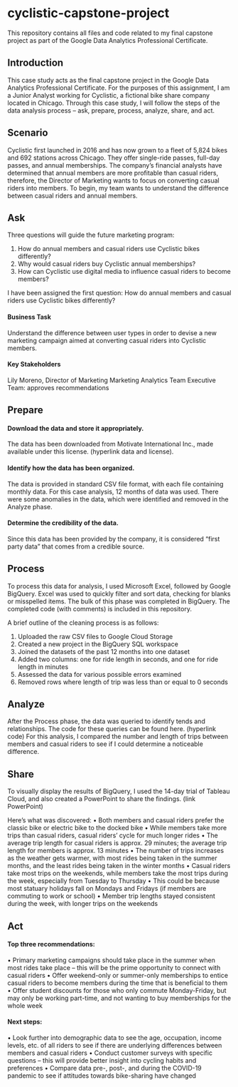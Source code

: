 # cyclistic-capstone-project
This repository contains all files and code related to my final capstone project as part of the Google Data Analytics Professional Certificate.

## Introduction

This case study acts as the final capstone project in the Google Data Analytics Professional Certificate. For the purposes of this assignment, I am a Junior Analyst working for Cyclistic, a fictional bike share company located in Chicago. Through this case study, I will follow the steps of the data analysis process – ask, prepare, process, analyze, share, and act.

## Scenario

Cyclistic first launched in 2016 and has now grown to a fleet of 5,824 bikes and 692 stations across Chicago. They offer single-ride passes, full-day passes, and annual memberships. The company’s financial analysts have determined that annual members are more profitable than casual riders, therefore, the Director of Marketing wants to focus on converting casual riders into members. To begin, my team wants to understand the difference between casual riders and annual members.

## Ask

Three questions will guide the future marketing program:
1.	How do annual members and casual riders use Cyclistic bikes differently?
2.	Why would casual riders buy Cyclistic annual memberships?
3.	How can Cyclistic use digital media to influence casual riders to become members?

I have been assigned the first question: How do annual members and casual riders use Cyclistic bikes differently?

#### Business Task
Understand the difference between user types in order to devise a new marketing campaign aimed at converting casual riders into Cyclistic members.

#### Key Stakeholders
Lily Moreno, Director of Marketing
Marketing Analytics Team
Executive Team: approves recommendations

## Prepare

#### Download the data and store it appropriately.
The data has been downloaded from Motivate International Inc., made available under this license. (hyperlink data and license).

#### Identify how the data has been organized.
The data is provided in standard CSV file format, with each file containing monthly data. For this case analysis, 12 months of data was used. There were some anomalies in the data, which were identified and removed in the Analyze phase.

#### Determine the credibility of the data.
Since this data has been provided by the company, it is considered “first party data” that comes from a credible source.

## Process

To process this data for analysis, I used Microsoft Excel, followed by Google BigQuery. Excel was used to quickly filter and sort data, checking for blanks or misspelled items. The bulk of this phase was completed in BigQuery. The completed code (with comments) is included in this repository. 

A brief outline of the cleaning process is as follows:
1.	Uploaded the raw CSV files to Google Cloud Storage
2.	Created a new project in the BigQuery SQL workspace
3.	Joined the datasets of the past 12 months into one dataset
4.	Added two columns: one for ride length in seconds, and one for ride length in minutes
5.	Assessed the data for various possible errors examined
6.	Removed rows where length of trip was less than or equal to 0 seconds

## Analyze

After the Process phase, the data was queried to identify tends and relationships. The code for these queries can be found here. (hyperlink code) For this analysis, I compared the number and length of trips between members and casual riders to see if I could determine a noticeable difference. 

## Share

To visually display the results of BigQuery, I used the 14-day trial of Tableau Cloud, and also created a PowerPoint to share the findings. (link PowerPoint)

Here’s what was discovered:
•	Both members and casual riders prefer the classic bike or electric bike to the docked bike
•	While members take more trips than casual riders, casual riders’ cycle for much longer rides
•	The average trip length for casual riders is approx. 29 minutes; the average trip length for members is approx. 13 minutes
•	The number of trips increases as the weather gets warmer, with most rides being taken in the summer months, and the least rides being taken in the winter months
•	Casual riders take most trips on the weekends, while members take the most trips during the week, especially from Tuesday to Thursday
    •	This could be because most statuary holidays fall on Mondays and Fridays (if members are commuting to work or school)
    •	Member trip lengths stayed consistent during the week, with longer trips on the weekends

## Act

#### Top three recommendations:
•	Primary marketing campaigns should take place in the summer when most rides take place – this will be the prime opportunity to connect with casual riders
•	Offer weekend-only or summer-only memberships to entice casual riders to become members during the time that is beneficial to them
•	Offer student discounts for those who only commute Monday-Friday, but may only be working part-time, and not wanting to buy memberships for the whole week

#### Next steps:
•	Look further into demographic data to see the age, occupation, income levels, etc. of all riders to see if there are underlying differences between members and casual riders
•	Conduct customer surveys with specific questions – this will provide better insight into cycling habits and preferences
•	Compare data pre-, post-, and during the COVID-19 pandemic to see if attitudes towards bike-sharing have changed
